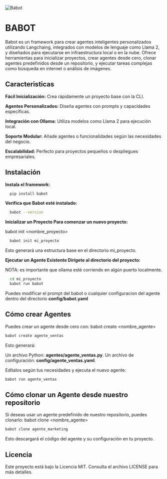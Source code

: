 
![Babot](assets/logo.png)



# BABOT

Babot es un framework para crear agentes inteligentes personalizados utilizando Langchaing, integrados con modelos de lenguaje como Llama 2, y diseñados para ejecutarse en infraestructura local o en la nube. 
Ofrece herramientas para inicializar proyectos, crear agentes desde cero, clonar agentes predefinidos desde un repositorio, y ejecutar tareas complejas como búsqueda en internet o análisis de imágenes.




## Caracteristicas

**Fácil Inicialización:** Crea rápidamente un proyecto base con la CLI.

**Agentes Personalizados:** Diseña agentes con prompts y capacidades específicas.

**Integración con Ollama:** Utiliza modelos como Llama 2 para ejecución local.

**Soporte Modular:** Añade agentes o funcionalidades según las necesidades del negocio.

**Escalabilidad:** Perfecto para proyectos pequeños o despliegues empresariales.
## Instalación

**Instala el framework:**

```bash
  pip install babot
```
  
**Verifica que Babot esté instalado:**

```bash
  babot --version
```

**Inicializar un Proyecto Para comenzar un nuevo proyecto:**

babot init <nombre_proyecto>

```bash
  babot init mi_proyecto
```

Esto generará una estructura base en el directorio mi_proyecto.

**Ejecutar un Agente Existente Dirígete al directorio del proyecto:**

NOTA: es importante que ollama esté corriendo en algún puerto localmente.

```bash
  cd mi_proyecto
  babot run babot
```

Puedes modificar el prompt del babot o cualquier configuracion del agente dentro del directorio **config/babot.yaml**


## Cómo crear Agentes

Puedes crear un agente desde cero con: babot create <nombre_agente>

```bash
babot create agente_ventas
```

Esto generará:

Un archivo Python: **agentes/agente_ventas.py**.
Un archivo de configuración: **config/agente_ventas.yaml**.

Edítalos según tus necesidades y ejecuta el nuevo agente: 

```bash
babot run agente_ventas
```



## Cómo clonar un Agente desde nuestro repositorio

Si deseas usar un agente predefinido de nuestro repositorio, puedes clonarlo: babot clone <nombre_agente>

```bash
babot clone agente_marketing
```

Esto descargará el código del agente y su configuración en tu proyecto.


## Licencia

Este proyecto está bajo la Licencia MIT. Consulta el archivo LICENSE para más detalles.


